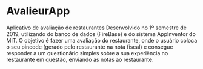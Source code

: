 # AvalieurApp
Aplicativo de avaliação de restaurantes
Desenvolvido no 1º semestre de 2019, utilizando do banco de dados (FireBase) e do sistema AppInventor do MIT.
O objetivo é fazer uma avaliação do restaurante, onde o usuário coloca o seu pincode (gerado pelo restaurante na nota fiscal) e consegue responder a um questionário simples sobre a sua experiência no restaurante em questão, enviando as notas ao restaurante.
